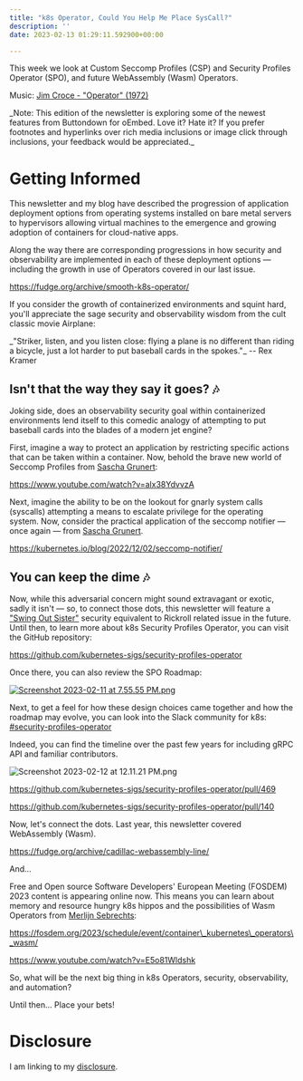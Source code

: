 ```yaml
---
title: "k8s Operator, Could You Help Me Place SysCall?"
description: ''
date: 2023-02-13 01:29:11.592900+00:00

---
```


This week we look at Custom Seccomp Profiles (CSP) and Security Profiles Operator (SPO), and future WebAssembly (Wasm) Operators.

Music: [Jim Croce - "Operator" (1972)](https://www.youtube.com/watch?v=Bb85NvjbBm8)

\_Note: This edition of the newsletter is exploring some of the newest features from Buttondown for oEmbed. Love it? Hate it? If you prefer footnotes and hyperlinks over rich media inclusions or image click through inclusions, your feedback would be appreciated.\_

# Getting Informed

This newsletter and my blog have described the progression of application deployment options from operating systems installed on bare metal servers to hypervisors allowing virtual machines to the emergence and growing adoption of containers for cloud-native apps. 

Along the way there are corresponding progressions in how security and observability are implemented in each of these deployment options — including the growth in use of Operators covered in our last issue.

https://fudge.org/archive/smooth-k8s-operator/

If you consider the growth of containerized environments and squint hard, you'll appreciate the sage security and observability wisdom from the cult classic movie Airplane:

\_"Striker, listen, and you listen close: flying a plane is no different than riding a bicycle, just a lot harder to put baseball cards in the spokes."\_ -- Rex Kramer

## Isn't that the way they say it goes? 🎶

Joking side, does an observability security goal within containerized environments lend itself to this comedic analogy of attempting to put baseball cards into the blades of a modern jet engine?

First, imagine a way to protect an application by restricting specific actions that can be taken within a container. Now, behold the brave new world of Seccomp Profiles from [Sascha Grunert](https://www.linkedin.com/in/sascha-grunert/):

https://www.youtube.com/watch?v=alx38YdvvzA

Next, imagine the ability to be on the lookout for gnarly system calls (syscalls) attempting a means to escalate privilege for the operating system. Now, consider the practical application of the seccomp notifier — once again — from [Sascha Grunert](https://www.linkedin.com/in/sascha-grunert/).

https://kubernetes.io/blog/2022/12/02/seccomp-notifier/

## You can keep the dime 🎶

Now, while this adversarial concern might sound extravagant or exotic, sadly it isn't — so, to connect those dots, this newsletter will feature a ["Swing Out Sister"](https://www.youtube.com/watch?v=IIOJdMdS56k) security equivalent to Rickroll related issue in the future. Until then, to learn more about k8s Security Profiles Operator, you can visit the GitHub repository:

https://github.com/kubernetes-sigs/security-profiles-operator

Once there, you can also review the SPO Roadmap:

[![Screenshot 2023-02-11 at 7.55.55 PM.png](https://buttondown-attachments.s3.us-west-2.amazonaws.com/images/62f9bdb1-8cce-4d18-a5a8-449b4580a0f4.png)](https://github.com/kubernetes-sigs/security-profiles-operator)

Next, to get a feel for how these design choices came together and how the roadmap may evolve, you can look into the Slack community for k8s:
[#security-profiles-operator](https://kubernetes.slack.com/archives/C013FQNB0A2)

Indeed, you can find the timeline over the past few years for including gRPC API and familiar contributors.

![Screenshot 2023-02-12 at 12.11.21 PM.png](https://buttondown-attachments.s3.us-west-2.amazonaws.com/images/90a72b24-c173-4d4a-ae61-dff3c4dc1aa2.png)

https://github.com/kubernetes-sigs/security-profiles-operator/pull/469

https://github.com/kubernetes-sigs/security-profiles-operator/pull/140

Now, let's connect the dots. Last year, this newsletter covered WebAssembly (Wasm).

https://fudge.org/archive/cadillac-webassembly-line/

And...

Free and Open source Software Developers' European Meeting (FOSDEM) 2023 content is appearing online now. This means you can learn about memory and resource hungry k8s hippos and the possibilities of Wasm Operators from [Merlijn Sebrechts](https://www.linkedin.com/in/merlijn-sebrechts):

https://fosdem.org/2023/schedule/event/container\_kubernetes\_operators\_wasm/

https://www.youtube.com/watch?v=E5o81Wldshk

So, what will be the next big thing in k8s Operators, security, observability, and automation? 

Until then… Place your bets!

# Disclosure

I am linking to my [disclosure](https://jaycuthrell.com/disclosure/).

[^Bryan Truong]: Shout out to [Bryan Truong](https://www.linkedin.com/feed/update/urn:li:activity:6930188455708688384/)


